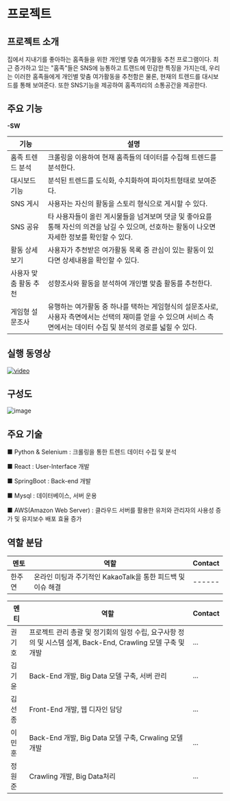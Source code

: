 # 프로젝트
## 프로젝트 소개
집에서 지내기를 좋아하는 홈족들을 위한 개인별 맞춤 여가활동 추천 프로그램이다. 최근 증가하고 있는 "홈족"들은 SNS에 능통하고 트랜드에 민감한 특징을 가지는데, 우리는 이러한 홈족들에게 개인별 맞춤 여가활동을 추천함은 물론, 현재의 트렌드를 대시보드를 통해 보여준다. 또한 SNS기능을 제공하여 홈족끼리의 소통공간을 제공한다.



## 주요 기능

**-SW**


| 기능 | 설명 |
| ------ | ------ |
| 홈족 트렌드 분석 | 크롤링을 이용하여 현재 홈족들의 데이터를 수집해 트렌드를 분석한다. |
| 대시보드 기능 | 분석된 트렌드를 도식화, 수치화하여 파이차트형태로 보여준다. |
| SNS 게시 | 사용자는 자신의 활동을 스토리 형식으로 게시할 수 있다.|
| SNS 공유 | 타 사용자들이 올린 게시물들을 넘겨보며 댓글 및 좋아요를 통해 자신의 의견을 남길 수 있으며, 선호하는 활동이 나오면 자세한 정보를 확인할 수 있다.|
| 활동 상세보기 | 사용자가 추천받은 여가활동 목록 중 관심이 있는 활동이 있다면 상세내용을 확인할 수 있다.| 
| 사용자 맞춤 활동 추천 | 성향조사와 활동을 분석하여 개인별 맞춤 활동를 추천한다. |
| 게임형 설문조사 | 유행하는 여가활동 중 하나를 택하는 게임형식의 설문조사로, 사용자 측면에서는 선택의 재미를 얻을 수 있으며 서비스 측면에서는 데이터 수집 및 분석의 경로를 넓힐 수 있다. |

## 실행 동영상

[![video](https://i.ytimg.com/an_webp/1Pl3OQGbVdI/mqdefault_6s.webp?du=3000&sqp=COr7oI0G&rs=AOn4CLC5_YyB7WZ0Tw_8aTf6hWzgMgt08w)](https://youtu.be/1Pl3OQGbVdI)



## 구성도

![image](https://user-images.githubusercontent.com/79080825/135766317-7c11c3cf-170d-47d5-b414-3192d424bdd3.png)
## 주요 기술
■ Python & Selenium : 크롤링을 통한 트렌드 데이터 수집 및 분석 

■ React : User-Interface 개발

■ SpringBoot : Back-end 개발

■ Mysql : 데이터베이스, 서버 운용

■ AWS(Amazon Web Server) : 클라우드 서버를 활용한 유저와 관리자의 사용성 증가 및 유지보수 배포 효율 증가 


## 역할 분담
| 멘토 | 역할 | Contact |
| ------ | ------ | ------ |    
| 한주연 | 온라인 미팅과 주기적인 KakaoTalk을 통한 피드백 및 이슈 해결 | ------ |

| 멘티 | 역할 | Contact | 
| ------ | ------ | ------ |
| 권기호 | 프로젝트 관리 총괄 및 정기회의 일정 수립, 요구사항 정의 및 시스템 설계, Back-End, Crawling 모델 구축 및 개발| ...|
| 김기윤 | Back-End 개발, Big Data 모델 구축, 서버 관리 | ... |
| 김선종 | Front-End 개발, 웹 디자인 담당 | ... |
| 이민훈 | Back-End 개발, Big Data 모델 구축, Crwaling 모델 개발 | ... |
| 정원준 | Crawling 개발, Big Data처리 | ... |

